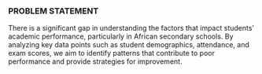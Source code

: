 ### PROBLEM STATEMENT
There is a significant gap in understanding the factors that impact students' academic performance, particularly in African secondary schools.
By analyzing key data points such as student demographics, attendance, and exam scores, we aim to identify patterns that contribute to poor performance and provide strategies for improvement.

